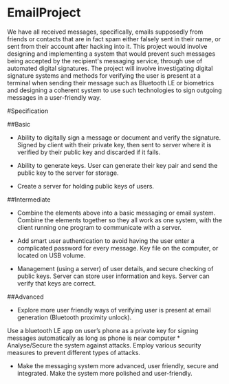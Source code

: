 # EmailProject
We have all received messages, specifically, emails supposedly from friends or contacts that are in fact spam either falsely sent in their name, or sent from their account after hacking into it. This project would involve designing and implementing a system that would prevent such messages being accepted by the recipient's messaging service, through use of automated digital signatures. The project will involve investigating digital signature systems and methods for verifying the user is present at a terminal when sending their message such as Bluetooth LE or biometrics and designing a coherent system to use such technologies to sign outgoing messages in a user-friendly way.

#Specification

##Basic

* Ability to digitally sign a message or document and verify the signature. Signed by client with their private key, then  sent to server where it is verified by their public key and discarded if it fails.

* Ability to generate keys. User can generate their key pair and send the public key to the server for storage.

* Create a server for holding public keys of users.

##Intermediate

* Combine the elements above into a basic messaging or email system. Combine the elements together so they all work as one system, with the client running one program to communicate with a server.

* Add smart user authentication to avoid having the user enter a complicated password for every message. Key file on the computer, or located on USB volume.

* Management (using a server) of user details, and secure checking of public keys. Server can store user information and keys. Server can verify that keys are correct.

##Advanced

* Explore more user friendly ways of verifying user is present at email generation (Bluetooth proximity unlock).

Use a bluetooth LE app on user’s phone as a private key for signing messages automatically as long as phone is near computer * Analyse/Secure the system against attacks. Employ various security measures to prevent different types of attacks.

* Make the messaging system more advanced, user friendly, secure and integrated. Make the system more polished and user-friendly.
